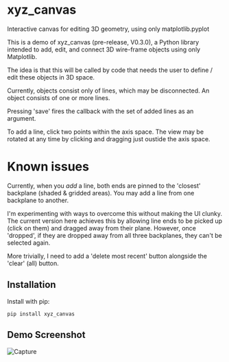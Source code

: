 # xyz_canvas
Interactive canvas for editing 3D geometry, using only matplotlib.pyplot

This is a demo of xyz_canvas (pre-release, V0.3.0), a Python library intended to add, edit, and connect 3D wire-frame objects using only Matplotlib. 

The idea is that this will be called by code that needs the  user to define / edit these objects in 3D space.

Currently, objects consist only of lines, which may be disconnected. An object consists of one or more lines.

Pressing 'save' fires the callback with the set of added lines as an argument.

To add a line, click two points within the axis space. The view may be rotated at any time by clicking and dragging just oustide the axis space.

# Known issues
Currently, when you *add* a line, both ends are pinned to the 'closest' backplane (shaded & gridded areas). You may add a line from one backplane to another.

I'm experimenting with ways to overcome this without making the UI clunky. The current version here achieves this by allowing line ends to be picked up (click on them) and dragged away from their plane. However, once 'dropped', if they are dropped away from all three backplanes, they can't be selected again.

More trivially, I need to add a 'delete most recent' button alongside the 'clear' (all) button.


## Installation
Install with pip:
```
pip install xyz_canvas
```

## Demo Screenshot

![Capture](https://github.com/user-attachments/assets/aea93646-d451-4597-84dc-5f81d00c52bf)
